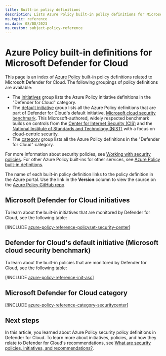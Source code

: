 ```yaml
---
title: Built-in policy definitions
description: Lists Azure Policy built-in policy definitions for Microsoft Defender for Cloud. These built-in policy definitions provide common approaches to managing your Azure resources.
ms.topic: reference
ms.date: 08/08/2023
ms.custom: subject-policy-reference
---
```


# Azure Policy built-in definitions for Microsoft Defender for Cloud

This page is an index of [Azure Policy](../governance/policy/overview.md) built-in policy
definitions related to Microsoft Defender for Cloud. The following groupings of policy definitions are
available:

- The [initiatives](#microsoft-defender-for-cloud-initiatives) group lists the Azure Policy initiative definitions in the "Defender for Cloud" category.
- The [default initiative](#defender-for-clouds-default-initiative-microsoft-cloud-security-benchmark) group lists all the Azure Policy definitions that are part of Defender for Cloud's default initiative, [Microsoft cloud security benchmark](/security/benchmark/azure/introduction). This Microsoft-authored, widely respected benchmark builds on controls from the [Center for Internet Security (CIS)](https://www.cisecurity.org/benchmark/azure/) and the [National Institute of Standards and Technology (NIST)](https://www.nist.gov/) with a focus on cloud-centric security.
- The [category](#microsoft-defender-for-cloud-category) group lists all the Azure Policy definitions in the "Defender for Cloud" category.

For more information about security policies, see [Working with security policies](./tutorial-security-policy.md). For other Azure Policy built-ins for other services, see [Azure Policy built-in definitions](../governance/policy/samples/built-in-policies.md).

The name of each built-in policy definition links to the policy definition in the Azure portal. Use the link in the **Version** column to view the source on the [Azure Policy GitHub repo](https://github.com/Azure/azure-policy).

## Microsoft Defender for Cloud initiatives

To learn about the built-in initiatives that are monitored by Defender for Cloud, see the following table:

[!INCLUDE [azure-policy-reference-policyset-security-center](../../includes/policy/reference/bycat/policysets-security-center.md)]

## Defender for Cloud's default initiative (Microsoft cloud security benchmark)

To learn about the built-in policies that are monitored by Defender for Cloud, see the following table:

[!INCLUDE [azure-policy-reference-init-asc](../../includes/policy/reference/custom/init-asc.md)]

## Microsoft Defender for Cloud category

[!INCLUDE [azure-policy-reference-category-securitycenter](../../includes/policy/reference/bycat/policies-security-center.md)]

## Next steps

In this article, you learned about Azure Policy security policy definitions in Defender for Cloud. To learn more about initiatives, policies, and how they relate to Defender for Cloud's recommendations, see [What are security policies, initiatives, and recommendations?](security-policy-concept.md).
